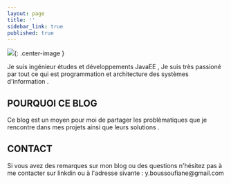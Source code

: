 ```yaml
---
layout: page
title: ''
sidebar_link: true
published: true
---
```


![]({{site.baseurl}}//assets/img//photo_moi_profil.jpg){: .center-image }


<p class="message">
 Je suis ingénieur études et développements JavaEE , Je suis très passioné par tout ce qui est programmation et architecture des systèmes d'information .
</p>

## POURQUOI CE BLOG 

<p class="message">
Ce blog est un moyen pour moi de partager les problèmatiques que je rencontre dans mes projets ainsi que leurs solutions .
</p>

## CONTACT 

<p class="message">
Si vous avez des remarques sur mon blog ou des questions n'hésitez pas à me contacter sur linkdin ou à l'adresse sivante : y.boussoufiane@gmail.com
</p>
